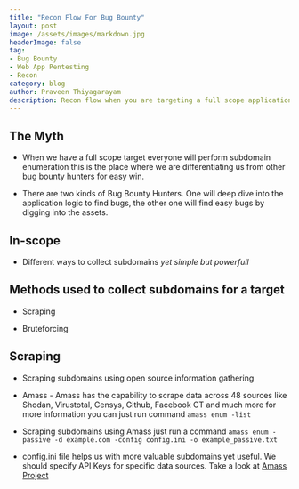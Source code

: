 ```yaml
---
title: "Recon Flow For Bug Bounty"
layout: post
image: /assets/images/markdown.jpg
headerImage: false
tag:
- Bug Bounty
- Web App Pentesting
- Recon
category: blog
author: Praveen Thiyagarayam
description: Recon flow when you are targeting a full scope application
---
```


## The Myth

* When we have a full scope target everyone will perform subdomain enumeration this is the place where we are differentiating us from other bug bounty hunters for easy win.

* There are two kinds of Bug Bounty Hunters. One will deep dive into the application logic to find bugs, the other one will find easy bugs by digging into the assets.

## In-scope

* Different ways to collect subdomains *yet simple but powerfull*

## Methods used to collect subdomains for a target

* Scraping

* Bruteforcing

## Scraping

* Scraping subdomains using open source information gathering

* Amass - Amass has the capability to scrape data across 48 sources like Shodan, Virustotal, Censys, Github, Facebook CT and much more for more information you can just run command `amass enum -list`

* Scraping subdomains using Amass just run a command `amass enum -passive -d example.com -config config.ini -o example_passive.txt` 

* config.ini file helps us with more valuable subdomains yet useful. We should specify API Keys for specific data sources. Take a look at [Amass Project](https://github.com/OWASP/Amass/blob/master/examples/config.ini) 




